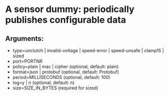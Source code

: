 # A sensor dummy: periodically publishes configurable data

## Arguments:
* type=unclutch | invalid-voltage | speed-error | speed-unsafe | clamp15 | sized
* port=PORTNR
* policy=plain | mac | cipher (optional, default: plain)
* format=json | protobuf (optional, default: Protobuf)
* period=MILLISECONDS (optional, default: 100)
* log=y | n (optional, default: n)
* size=SIZE_IN_BYTES (required for sized)
